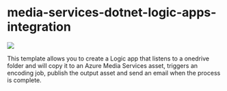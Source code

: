 # media-services-dotnet-logic-apps-integration
<a href="https://portal.azure.com/#create/Microsoft.Template/uri/https%3A%2F%2Fraw.githubusercontent.com%2FAzure-Samples%2Fmedia-services-dotnet-functions-integration%2Fmaster%2F200-logic-app%2Flogicapp-simplevod-deploy.json" target="_blank">
    <img src="http://azuredeploy.net/deploybutton.png"/>
</a>

This template allows you to create a Logic app that listens to a onedrive folder and will copy it to an Azure Media Services asset, triggers an encoding job, publish the output asset and send an email when the process is complete.
